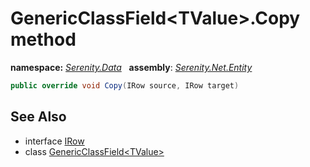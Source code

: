 # GenericClassField&lt;TValue&gt;.Copy method
**namespace:** *[Serenity.Data](../../README.md#serenity.data-namespace)*   **assembly**: *[Serenity.Net.Entity](../../README.md)*

```csharp
public override void Copy(IRow source, IRow target)
```

## See Also

* interface [IRow](../IRow.md)
* class [GenericClassField&lt;TValue&gt;](../GenericClassField-1.md)